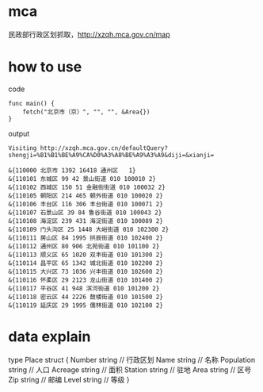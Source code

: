 # mca

民政部行政区划抓取，http://xzqh.mca.gov.cn/map

# how to use

code
```
func main() {
	fetch("北京市（京）", "", "", &Area{})
}
```

output
```
Visiting http://xzqh.mca.gov.cn/defaultQuery?shengji=%B1%B1%BE%A9%CA%D0%A3%A8%BE%A9%A3%A9&diji=&xianji=

&{110000 北京市 1392 16418 通州区   1}
&{110101 东城区 99 42 景山街道 010 100010 2}
&{110102 西城区 150 51 金融街街道 010 100032 2}
&{110105 朝阳区 214 465 朝外街道 010 100020 2}
&{110106 丰台区 116 306 丰台街道 010 100071 2}
&{110107 石景山区 39 84 鲁谷街道 010 100043 2}
&{110108 海淀区 239 431 海淀街道 010 100089 2}
&{110109 门头沟区 25 1448 大峪街道 010 102300 2}
&{110111 房山区 84 1995 拱辰街道 010 102400 2}
&{110112 通州区 80 906 北苑街道 010 101100 2}
&{110113 顺义区 65 1020 双丰街道 010 101300 2}
&{110114 昌平区 65 1342 城北街道 010 102200 2}
&{110115 大兴区 73 1036 兴丰街道 010 102600 2}
&{110116 怀柔区 29 2123 龙山街道 010 101400 2}
&{110117 平谷区 41 948 滨河街道 010 101200 2}
&{110118 密云区 44 2226 鼓楼街道 010 101500 2}
&{110119 延庆区 29 1995 儒林街道 010 102100 2}
```

# data explain

type Place struct {
	Number     string // 行政区划
	Name       string // 名称
	Population string // 人口
	Acreage    string // 面积
	Station    string // 驻地
	Area       string // 区号
	Zip        string // 邮编
	Level      string // 等级
}